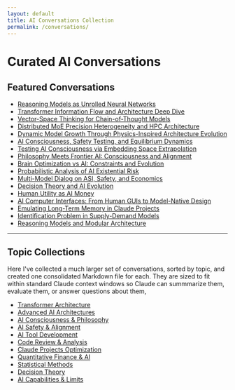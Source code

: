 ```yaml
---
layout: default
title: AI Conversations Collection
permalink: /conversations/
---
```


# Curated AI Conversations

## Featured Conversations

- [Reasoning Models as Unrolled Neural Networks](/conversations/featured/reasoning-models-as-unrolled-neural-networks/)
- [Transformer Information Flow and Architecture Deep Dive](/conversations/featured/transformer-information-flow-and-architecture-deep-dive/)
- [Vector-Space Thinking for Chain-of-Thought Models](/conversations/featured/vector-space-thinking-for-chain-of-thought-models/)
- [Distributed MoE Precision Heterogeneity and HPC Architecture](/conversations/featured/distributed-moe-precision-heterogeneity-and-hpc-architecture/)
- [Dynamic Model Growth Through Physics-Inspired Architecture Evolution](/conversations/featured/dynamic-model-growth-through-physics-inspired-architecture-evolution/)
- [AI Consciousness, Safety Testing, and Equilibrium Dynamics](/conversations/featured/ai-consciousness-safety-testing-and-equilibrium-dynamics/)
- [Testing AI Consciousness via Embedding Space Extrapolation](/conversations/featured/testing-ai-consciousness-via-embedding-space-extrapolation/)
- [Philosophy Meets Frontier AI: Consciousness and Alignment](/conversations/featured/philosophy-meets-frontier-ai-consciousness-and-alignment/)
- [Brain Optimization vs AI: Constraints and Evolution](/conversations/featured/brain-optimization-vs-ai-constraints-and-evolution/)
- [Probabilistic Analysis of AI Existential Risk](/conversations/featured/probabilistic-analysis-of-ai-existential-risk/)
- [Multi-Model Dialog on ASI, Safety, and Economics](/conversations/featured/multi-model-dialog-on-asi-safety-and-economics/)
- [Decision Theory and AI Evolution](/conversations/featured/decision-theory-and-ai-evolution/)
- [Human Utility as AI Money](/conversations/featured/human-utility-as-ai-money/)
- [AI Computer Interfaces: From Human GUIs to Model-Native Design](/conversations/featured/ai-computer-interfaces-from-human-guis-to-model-native-design/)
- [Emulating Long-Term Memory in Claude Projects](/conversations/featured/emulating-long-term-memory-in-claude-projects/)
- [Identification Problem in Supply-Demand Models](/conversations/featured/identification-problem-in-supply-demand-models/)
- [Reasoning Models and Modular Architecture](/conversations/featured/reasoning-models-and-modular-architecture/)

---

## Topic Collections

Here I've collected a much larger set of conversations, sorted by topic, and created one consolidated Markdown file for each. They are sized to fit within standard Claude context windows so Claude can summmarize them, evaluate them, or answer questions about them,

- <a href="/conversations/CONSOLIDATED_transformer-architecture.md" download="CONSOLIDATED_transformer-architecture.md">Transformer Architecture</a>
- <a href="/conversations/CONSOLIDATED_ai-architecture-advanced.md" download="CONSOLIDATED_ai-architecture-advanced.md">Advanced AI Architectures</a>
- <a href="/conversations/CONSOLIDATED_ai-consciousness-philosophy.md" download="CONSOLIDATED_ai-consciousness-philosophy.md">AI Consciousness & Philosophy</a>
- <a href="/conversations/CONSOLIDATED_ai-safety-alignment.md" download="CONSOLIDATED_ai-safety-alignment.md">AI Safety & Alignment</a>
- <a href="/conversations/CONSOLIDATED_ai-tool-development.md" download="CONSOLIDATED_ai-tool-development.md">AI Tool Development</a>
- <a href="/conversations/CONSOLIDATED_ai-code-review.md" download="CONSOLIDATED_ai-code-review.md">Code Review & Analysis</a>
- <a href="/conversations/CONSOLIDATED_claude-projects-meta.md" download="CONSOLIDATED_claude-projects-meta.md">Claude Projects Optimization</a>
- <a href="/conversations/CONSOLIDATED_ai-quantitative-finance.md" download="CONSOLIDATED_ai-quantitative-finance.md">Quantitative Finance & AI</a>
- <a href="/conversations/CONSOLIDATED_ai-statistical-methods.md" download="CONSOLIDATED_ai-statistical-methods.md">Statistical Methods</a>
- <a href="/conversations/CONSOLIDATED_ai-decision-theory.md" download="CONSOLIDATED_ai-decision-theory.md">Decision Theory</a>
- <a href="/conversations/CONSOLIDATED_ai-capabilities-limits.md" download="CONSOLIDATED_ai-capabilities-limits.md">AI Capabilities & Limits</a>